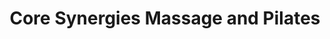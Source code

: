 ---
title: "Core Synergies Massage and Pilates"
url: /mt-laurel-township/core-synergies-massage-and-pilates/
shop: massage
---